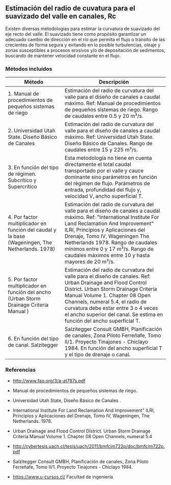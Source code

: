 ## Estimación del radio de cuvatura para el suavizado del valle en canales, Rc

Existen diversas metodologías para estimar la curvatura de suavizado del eje recto del valle. El suavizado tiene como propósito garantizar un adecuado cambio de dirección en el río que permita el flujo o tránsito de las crecientes de forma segura y evitando en lo posible turbulencias, oleaje y zonas susceptibles a procesos erosivos y/o de depositación de sedimentos, buscando de mantener velocidad constante en el flujo.

### Métodos incluídos

Método | Descripción
--- | ---
| 1. Manual de procedimientos de pequeños sistemas de riego | Estimación del radio de curvatura del valle para el diseño de canales a caudal máximo. Ref: Manual de procedimientos de pequeños sistemas de riego. Rango de caudales entre 0.5 y 20 m³/s.
| 2. Universidad Utah State. Diseño Básico de Canales | Estimación del radio de curvatura del valle para el diseño de canales a caudal máximo. Ref: Universidad Utah State. Diseño Básico de Canales. Rango de caudales entre 15 y 225 m³/s.
| 3. En función del tipo de régimen. Subcrítico y Supercrítico | Esta metodología no tiene en cuenta directamente el total caudal transportado por el valle y cauce dominante sino parámetros en función del régimen de flujo. Parámetros de entrada, profundidad del flujo y, velocidad V, ancho superficial T.
| 4. Por factor multiplicador en función del caudal y la base (Wageningen, The Netherlands. 1978) | Estimación del radio de curvatura del valle para el diseño de canales a caudal máximo. Ref: "International Institute For Land Reclamation And Improvement" ILRI, Principios y Aplicaciones del Drenaje, Tomo IV, Wageningen The Netherlands 1978. Rango de caudales mínimos entre 0 y 17 m³/s. Rango de caudales máximos entre 10 y hasta mayores de 20 m³/s. 
| 5. Por factor multiplicador en función del ancho (Urban Storm Drainage Criteria Manual ) | Estimación del radio de curvatura del valle para el diseño de canales. Ref:  Urban Drainage and Flood Control District. Urban Storm Drainage Criteria Manual Volume 1. Chapter 08 Open Channels, numeral 5.4, el radio de curvatura debe estar entre 3 o 4 veces el ancho superior del canal. Se estima en función del ancho superficial T.
| 6. En función del tipo de canal. Salzitegger | Salzitegger Consult GMBH, Planificación de canales, Zona Piloto Ferreñafe, Tomo II/1. Proyecto Tinajones - Chiclayo 1984. En función del ancho superficial T y el tipo de drenaje o canal.

### Referencias

* http://www.fao.org/3/a-at787s.pdf

* Manual de procedimientos de pequeños sistemas de riego.

* Universidad Utah State, Diseño Básico de Canales .

* International Institute For Land Reclamation And Improvement" ILRI, Principios y Aplicaciones del Drenaje, Tomo IV, Wageningen, The Netherlands. 1978.

* Urban Drainage and Flood Control District. Urban Storm Drainage Criteria Manual Volume 1. Chapter 08 Open Channels, numeral 5.4

* http://cybertesis.uach.cl/tesis/uach/2011/bmfcim722p/doc/bmfcim722p.pdf

* Salzitegger Consult GMBH, Planificación de canales, Zona Piloto Ferreñafe, Tomo II/1. Proyecto Tinajones - Chiclayo 1984.

* https://www.u-cursos.cl/ Facultad de ingeniería
